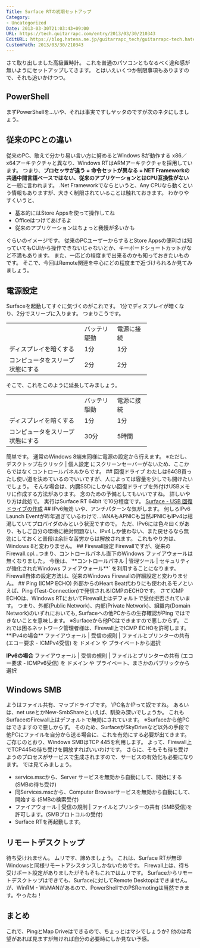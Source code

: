 ```yaml
---
Title: Surface RTの初期セットアップ
Category:
- Uncategorized
Date: 2013-03-30T21:03:43+09:00
URL: https://tech.guitarrapc.com/entry/2013/03/30/210343
EditURL: https://blog.hatena.ne.jp/guitarrapc_tech/guitarrapc-tech.hatenablog.com/atom/entry/11696248318757675478
CustomPath: 2013/03/30/210343
---
```


さて取り出しました高級置時計。 これを普通のパソコンともなるべく違和感が無いようにセットアップしてきます。 とはいえいくつか制限事項もありますので、それも追いかけつつ。
## PowerShell
まずPowerShellを…いや、それは事実ですしヤッタのですが次のネタにしましょう。
## 従来のPCとの違い
従来のPC、敢えて分かり易い言い方に努めるとWindows 8が動作する x86／x64アーキテクチャと異なり、Windows RTはARMアーキテクチャを採用しています。 つまり、**プロセッサが違う = 命令セットが異なる = NET Frameworkの共通中間言語ベースではない、従来のアプリケーションとはCPU互換性がない**と一般に言われます。 .Net Frameworkでならというと、Any CPUなら動くという情報もありますが、大きく制限されていることは触れておきます。 わかりやすくいうと、


- 基本的にはStore Appsを使って操作してね
- Officeはつけてあげるよ
- 従来のアプリケーションはちょっと我慢が多いかも


ぐらいのイメージです。 従来のPCユーザーからするとStore Appsの便利さは知っていてもCUIから操作できないじゃないとか、キーボードショートカットがなど不満もあります。 また、一応どの程度まで出来るのかも知っておきたいものです。 そこで、今回はRemote関連を中心にどの程度まで近づけられるか見てみましょう。
## 電源設定
Surfaceを起動してすぐに気づくのがこれです。 1分でディスプレイが暗くなり、2分でスリープに入ります。 つまりこうです。
<table border="0" width="330" cellspacing="0" cellpadding="0">
<tbody>
<tr>
<td width="186" height="19"> </td>
<td align="left" width="72">バッテリ駆動</td>
<td align="left" width="72">電源に接続</td>
</tr>
<tr>
<td align="left" height="19">ディスプレイを暗くする</td>
<td align="left">1分</td>
<td align="left">1分</td>
</tr>
<tr>
<td align="left" height="19">コンピュータをスリープ状態にする</td>
<td align="left">2分</td>
<td align="left">2分</td>
</tr>
</tbody>
</table>
そこで、これをこのように延長してみましょう。
<table border="0" width="330" cellspacing="0" cellpadding="0">
<tbody>
<tr>
<td width="186" height="19"> </td>
<td align="left" width="72">バッテリ駆動</td>
<td align="left" width="72">電源に接続</td>
</tr>
<tr>
<td align="left" height="19">ディスプレイを暗くする</td>
<td align="left">1分</td>
<td align="left">1分</td>
</tr>
<tr>
<td align="left" height="19">コンピュータをスリープ状態にする</td>
<td align="left">30分</td>
<td align="left">5時間</td>
</tr>
</tbody>
</table>
簡単です。 通常のWindows 8端末同様に電源の設定から行えます。 ※ただし、デスクトップ右クリック | 個人設定 にスクリーンセーバーがないため、ここからではなくコントロールパネルからです。
## 回復ドライブ
わたしは64GB買ったし使い道を決めているのでいいですが、人によっては容量を少しでも開けたいでしょう。 そんな場合は、内臓SSDにしかない回復ドライブを外付けUSBメモリに作成する方法があります。 念のための予備としてもいいですね。 詳しいやり方は此処で。 実行はSurface RT 64bit で10分程度です。
<a href="http://www.microsoft.com/surface/ja-JP/support/storage-files-and-folders/create-a-recovery-drive" target="_blank">Surface - USB 回復ドライブの作成</a>
## IPv6無効
いや、アンチパターンな気がします。 何しろIPv6 Launch Eventが昨年過ぎているわけで…IANAもAPNICも当然JPNICもIPv4は枯渇していてプロバイダのみという状況ですので。 ただ、IPv6には色々曰くがあり、もしご自分の環境に絶対問題ない、IPv4しか使わない、また戻せるなら無効にしておくと普段は余計な苦労からは解放されます。 これもやり方は、Windows 8と変わりません。
## Firewall設定
Firewallですが、従来のFirewall.cpl…つまり、コントロールパネル直下のWindows ファイアウォールは無くなりました。 今後は、`**コントロールパネル | 管理ツール | セキュリティが強化されたWindows ファイアウォール**` を利用することになります。 Firewall自体の設定方法は、従来のWindows Firewallの詳細設定と変わりません。
## Ping (ICMP ECHO)
外部からのHeart Beat代わりにも使われるモノといえば、Ping (Test-Connection)で発信されるICMPのECHOです。 さてICMP ECHOは、Windows RTにおいてFirewall上はデフォルトで受付拒否されています。 つまり、外部(Public Network)、内部(Private Network)、組織内(Domain Network)のいずれにおいても, Surfaceへの他PCからの生存確認がPing ではできないことを意味します。
※Surfaceから他PCはできますので悪しからず。 これでは困るネットワーク管理者様は、Firewall上でICMP ECHOを許可します。
**IPv4の場合** ファイアウォール | 受信の規則 | ファイルとプリンターの共有 (エコー要求 - ICMPv4受信) を ドメイン や プライベートから選択

**IPv6の場合** ファイアウォール | 受信の規則 | ファイルとプリンターの共有 (エコー要求 - ICMPv6受信) を ドメイン や プライベート、まさかのパブリックから選択
## Windows SMB
ようはファイル共有、マップドライブです。 \\PC名かIPって奴ですね。 あるいは、net useとかNew-SmbShareといえば、馴染み深いでしょうか。 これもSurfaceのFirewall上はデフォルトで無効にされています。 ※Surfaceから他PCはできますので悪しからず。 そのため、SurfaceがSkyDriveなど以外の手段で他PCにファイルを自分から送る場合に、これを有効にする必要が出てきます。 ご存じのとおり、Windows SMBはTCP 445を利用します。 よって、Firewall上でTCP445の待ち受けを開放すればいいわけです。 さらに、そもそも待ち受けようのプロセスがサービスで生成されますので、サービスの有効化も必要になります。 では見てみましょう。

- service.mscから、Server サービスを無効から自動にして、開始にする (SMBの待ち受け)
- 同Services.mscから、Computer Browserサービスを無効から自動にして、開始する (SMBの検索受付)
- ファイアウォール | 受信の規則 | ファイルとプリンターの共有 (SMB受信)を許可します。(SMBプロトコルの受付)
- Surface RTを再起動します。

## リモートデスクトップ
待ち受けれません。 ムリです、諦めましょう。 これは、Surface RTが無印Windowsと同様リモートアシスタンスしかないためです。 Firewall上は、待ち受けポート設定がありましたがそもそもこれではムリです。
Surfaceからリモートデスクトップはできても、Surfaceに対してRemote Desktopはできません。 が、WinRM - WsMANがあるので、PowerShellでのPSRemotingは当然できます。やったね！
## まとめ
これで、PingとMap Driveはできるので、ちょっとはマシでしょうか? 他のは希望があれば見ますが無ければ自分の必要時にしか見ない予感。
